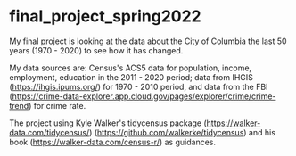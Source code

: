 # final_project_spring2022
 
My final project is looking at the data about the City of Columbia the last 50 years (1970 - 2020) to see how it has changed. 

My data sources are: Census's ACS5 data for population, income, employment, education in the 2011 - 2020 period; data from IHGIS (https://ihgis.ipums.org/) for 1970 - 2010 period, and data from the FBI (https://crime-data-explorer.app.cloud.gov/pages/explorer/crime/crime-trend) for crime rate.

The project using Kyle Walker's tidycensus package (https://walker-data.com/tidycensus/) (https://github.com/walkerke/tidycensus) and his book (https://walker-data.com/census-r/) as guidances. 
